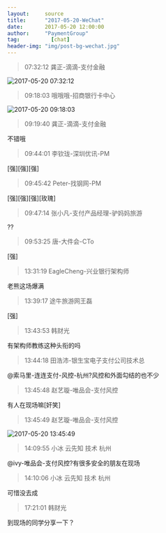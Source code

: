 ```yaml
---
layout:     source 
title:      "2017-05-20-WeChat"
date:       2017-05-20 12:00:00
author:     "PaymentGroup"
tag:		  [chat]
header-img: "img/post-bg-wechat.jpg"
---
```

> 07:32:12  龚正-滴滴-支付金融  
   
![2017-05-20 07:32:12](http://wechat.lixf.cn/img/20170520_073212.png) 
   
> 09:18:03  哦哦哦-招商银行卡中心  
   
![2017-05-20 09:18:03](http://wechat.lixf.cn/img/20170520_091803.png) 
   
> 09:19:40  龚正-滴滴-支付金融  
   
不错哦  
   
> 09:44:01  李钦珑-深圳优讯-PM  
   
[强][强][强]  
   
> 09:45:42  Peter-找钢网-PM  
   
[强][强][强][玫瑰]  
   
> 09:47:14  张小凡-支付产品经理-驴妈妈旅游  
   
??  
   
> 09:53:25  唐-大件会-CTo  
   
[强]  
   
> 13:31:19  EagleCheng-兴业银行架构师  
   
老熊这场爆满  
   
> 13:39:17  途牛旅游网王磊  
   
[强]  
   
> 13:43:53  韩财光  
   
有架构师教练这种头衔的吗   
   
> 13:44:18  田浩沛-银生宝电子支付公司技术总  
   
@索马里-连连支付-风控-杭州?风控和外面勾结的也不少  
   
> 13:45:48  赵艺璇-唯品会-支付风控  
   
有人在现场嘛[奸笑]  
   
> 13:45:49  赵艺璇-唯品会-支付风控  
   
![2017-05-20 13:45:49](http://wechat.lixf.cn/img/20170520_134549.png) 
   
> 14:09:55  小冰 云先知 技术 杭州  
   
@ivy-唯品会-支付风控?有很多安全的朋友在现场  
   
> 14:10:06  小冰 云先知 技术 杭州  
   
可惜没去成  
   
> 17:21:01  韩财光  
   
到现场的同学分享一下？  
   
